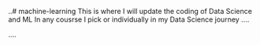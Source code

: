 ..# machine-learning
This is where I will update the coding of Data Science and ML In any cousrse I pick or individually in my Data Science journey ....

....

